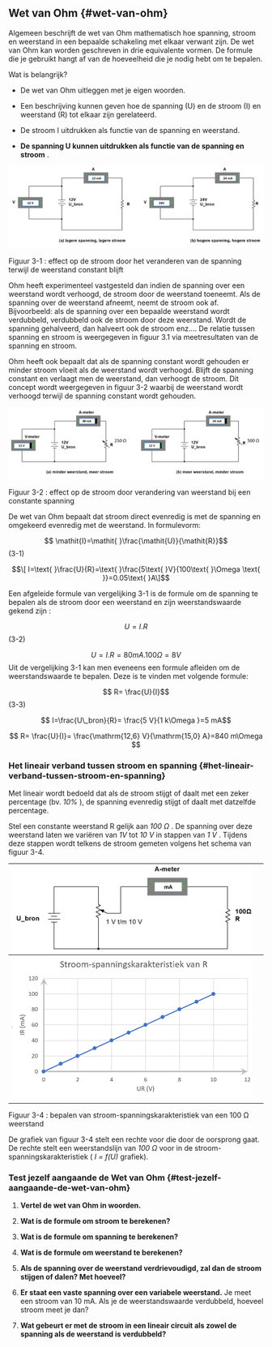 ## Wet van Ohm {#wet-van-ohm}

Algemeen beschrijft de wet van Ohm mathematisch hoe spanning, stroom en weerstand in een bepaalde schakeling met elkaar verwant zijn. De wet van Ohm kan worden geschreven in drie equivalente vormen. De formule die je gebruikt hangt af van de hoeveelheid die je nodig hebt om te bepalen.

Wat is belangrijk?

*   De wet van Ohm uitleggen met je eigen woorden.

*   Een beschrijving kunnen geven hoe de spanning (U) en de stroom (I) en weerstand (R) tot elkaar zijn gerelateerd.

*   De stroom I uitdrukken als functie van de spanning en weerstand.

*   **De spanning U kunnen uitdrukken als functie van de spanning en stroom** .

![](/assets/afbeelding_11280.png)

Figuur 3-1 : effect op de stroom door het veranderen van de spanning terwijl de weerstand constant blijft

Ohm heeft experimenteel vastgesteld dan indien de spanning over een weerstand wordt verhoogd, de stroom door de weerstand toeneemt. Als de spanning over de weerstand afneemt, neemt de stroom ook af. Bijvoorbeeld: als de spanning over een bepaalde weerstand wordt verdubbeld, verdubbeld ook de stroom door deze weerstand. Wordt de spanning gehalveerd, dan halveert ook de stroom enz.… De relatie tussen spanning en stroom is weergegeven in figuur 3.1 via meetresultaten van de spanning en stroom.

Ohm heeft ook bepaalt dat als de spanning constant wordt gehouden er minder stroom vloeit als de weerstand wordt verhoogd. Blijft de spanning constant en verlaagt men de weerstand, dan verhoogt de stroom. Dit concept wordt weergegeven in figuur 3-2 waarbij de weerstand wordt verhoogd terwijl de spanning constant wordt gehouden.

![](/assets/afbeelding_11297.png)

Figuur 3-2 : effect op de stroom door verandering van weerstand bij een constante spanning

De wet van Ohm bepaalt dat stroom direct evenredig is met de spanning en omgekeerd evenredig met de weerstand. In formulevorm:

$$ \mathit{I}=\mathit{ }\frac{\mathit{U}}{\mathit{R}}$$ (3-1)

$$\[ I=\text{ }\frac{U}{R}=\text{ }\frac{5\text{ }V}{100\text{ }\Omega \text{ }}=0.05\text{ }A\]$$

Een afgeleide formule van vergelijking 3-1 is de formule om de spanning te bepalen als de stroom door een weerstand en zijn weerstandswaarde gekend zijn :

$$ \mathit{U}=\mathit{I}\mathit{ }.\mathit{ }\mathit{R}$$ (3-2)

$$ U=I . R=80 mA . 100 \Omega =8 V$$Uit de vergelijking 3-1 kan men eveneens een formule afleiden om de weerstandswaarde te bepalen. Deze is te vinden met volgende formule:

$$ R= \frac{U}{I}$$ (3-3)

$$ I=\frac{U\_bron}{R}= \frac{5 V}{1 k\Omega }=5 mA$$

$$ R= \frac{U}{I}= \frac{\mathrm{12,6} V}{\mathrm{15,0} A}=840 m\Omega $$

### Het lineair verband tussen stroom en spanning {#het-lineair-verband-tussen-stroom-en-spanning}

Met lineair wordt bedoeld dat als de stroom stijgt of daalt met een zeker percentage (bv. _10%_ ), de spanning evenredig stijgt of daalt met datzelfde percentage.

Stel een constante weerstand R gelijk aan _100_ _Ω_ . De spanning over deze weerstand laten we variëren van _1V_ tot _10 V_ in stappen van _1 V_ . Tijdens deze stappen wordt telkens de stroom gemeten volgens het schema van figuur 3-4.

| ![](/assets/afbeelding_241.png) |  |
| --- | --- |
| ![](/assets/afbeelding_281.png)  |
|  |  |

Figuur 3-4 : bepalen van stroom-spanningskarakteristiek van een 100 Ω weerstand

De grafiek van figuur 3-4 stelt een rechte voor die door de oorsprong gaat. De rechte stelt een weerstandslijn van _100_ _Ω_ voor in de stroom-spanningskarakteristiek ( _I = f(U)_ grafiek).

### Test jezelf aangaande de Wet van Ohm {#test-jezelf-aangaande-de-wet-van-ohm}

1.  **Vertel de wet van Ohm in woorden.**

2.  **Wat is de formule om stroom te berekenen?**

3.  **Wat is de formule om spanning te berekenen?**

4.  **Wat is de formule om weerstand te berekenen?**

5.  **Als de spanning over de weerstand verdrievoudigd, zal dan de stroom stijgen of dalen? Met hoeveel?**

6.  **Er staat een vaste spanning over een variabele weerstand.** Je meet een stroom van 10 mA. Als je de weerstandswaarde verdubbeld, hoeveel stroom meet je dan?

7.  **Wat gebeurt er met de stroom in een lineair circuit als zowel de spanning als de weerstand is verdubbeld?**